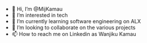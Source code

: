 - 👋 Hi, I’m @MijKamau
- 👀 I’m interested in tech
- 🌱 I’m currently learning software engineering on ALX
- 💞️ I’m looking to collaborate on the various projects 
- 📫 How to reach me on Linkedin as Wanjiku Kamau

<!---
MijKamau/MijKamau is a ✨ special ✨ repository because its `README.md` (this file) appears on your GitHub profile.
You can click the Preview link to take a look at your changes.
--->
